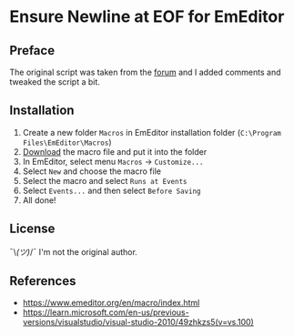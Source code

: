 ﻿# Ensure Newline at EOF for EmEditor

## Preface

The original script was taken from the [forum](https://web.archive.org/web/20250315135710/https://www.emeditor.com/forums/topic/new-line-at-eof-on-save/#post-18716) and I added comments and tweaked the script a bit.


## Installation

1. Create a new folder `Macros` in EmEditor installation folder (`C:\Program Files\EmEditor\Macros`)
2. [Download](https://raw.githubusercontent.com/Chocobo1/enee/refs/heads/main/newlineAtEOF.jsee) the macro file and put it into the folder
3. In EmEditor, select menu `Macros` -> `Customize...`
4. Select `New` and choose the macro file
5. Select the macro and select `Runs at Events`
6. Select `Events...` and then select `Before Saving`
7. All done!


## License

¯\\_(ツ)_/¯ I'm not the original author.


## References

* https://www.emeditor.org/en/macro/index.html
* https://learn.microsoft.com/en-us/previous-versions/visualstudio/visual-studio-2010/49zhkzs5(v=vs.100)
